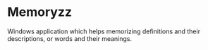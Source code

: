 # Memoryzz
Windows application which helps memorizing definitions and their descriptions, or words and their meanings.
